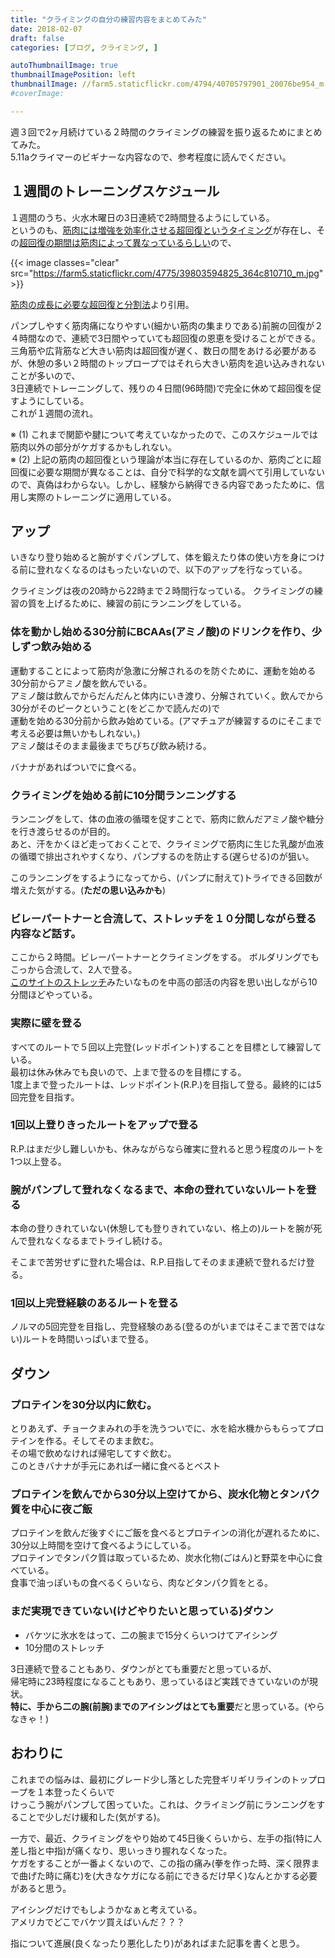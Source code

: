 ```yaml
---
title: "クライミングの自分の練習内容をまとめてみた"
date: 2018-02-07
draft: false
categories: [ブログ, クライミング, ]

autoThumbnailImage: true
thumbnailImagePosition: left
thumbnailImage: //farm5.staticflickr.com/4794/40705797901_20076be954_m.jpg
#coverImage:

---
```


週３回で2ヶ月続けている２時間のクライミングの練習を振り返るためにまとめてみた。  
5.11aクライマーのビギナーな内容なので、参考程度に読んでください。  

## １週間のトレーニングスケジュール

１週間のうち、火水木曜日の3日連続で2時間登るようにしている。  
というのも、[筋肉には増強を効率化させる超回復というタイミング](https://papaoshigoto.com/archives/121)が存在し、その[超回復の期間は筋肉によって異なっているらしい](http://homegym-training.com/training/training1_06.html)ので、  


{{< image classes="clear" src="https://farm5.staticflickr.com/4775/39803594825_364c810710_m.jpg" >}}

[筋肉の成長に必要な超回復と分割法](http://homegym-training.com/training/training1_06.html)より引用。  

パンプしやすく筋肉痛になりやすい(細かい筋肉の集まりである)前腕の回復が２４時間なので、連続で3日間やっていても超回復の恩恵を受けることができる。  
三角筋や広背筋など大きい筋肉は超回復が遅く、数日の間をあける必要があるが、休憩の多い２時間のトップロープではそれら大きい筋肉を追い込みきれないことが多いので、  
3日連続でトレーニングして、残りの４日間(96時間)で完全に休めて超回復を促すようにしている。  
これが１週間の流れ。  

※ (1) これまで関節や腱について考えていなかったので、このスケジュールでは筋肉以外の部分がケガするかもしれない。  
※ (2) 上記の筋肉の超回復という理論が本当に存在しているのか、筋肉ごとに超回復に必要な期間が異なることは、自分で科学的な文献を調べて引用していないので、真偽はわからない。しかし、経験から納得できる内容であったために、信用し実際のトレーニングに適用している。  


## アップ

いきなり登り始めると腕がすぐパンプして、体を鍛えたり体の使い方を身につける前に登れなくなるのはもったいないので、以下のアップを行なっている。  

クライミングは夜の20時から22時まで２時間行なっている。 クライミングの練習の質を上げるために、練習の前にランニングをしている。  

### 体を動かし始める30分前にBCAAs(アミノ酸)のドリンクを作り、少しずつ飲み始める

運動することによって筋肉が急激に分解されるのを防ぐために、運動を始める30分前からアミノ酸を飲んでいる。  
アミノ酸は飲んでからだんだんと体内にいき渡り、分解されていく。飲んでから30分がそのピークということ(をどこかで読んだの)で  
運動を始める30分前から飲み始めている。(アマチュアが練習するのにそこまで考える必要は無いかもしれない。)  
アミノ酸はそのまま最後までちびちび飲み続ける。  

バナナがあればついでに食べる。  


### クライミングを始める前に10分間ランニングする

ランニングをして、体の血液の循環を促すことで、筋肉に飲んだアミノ酸や糖分を行き渡らせるのが目的。  
あと、汗をかくほど走っておくことで、クライミングで筋肉に生じた乳酸が血液の循環で排出されやすくなり、パンプするのを防止する(遅らせる)のが狙い。  

このランニングをするようになってから、(パンプに耐えて)トライできる回数が増えた気がする。(**ただの思い込みかも**)  

### ビレーパートナーと合流して、ストレッチを１０分間しながら登る内容など話す。

ここから２時間。ビレーパートナーとクライミングをする。  ボルダリングでもこっから合流して、2人で登る。  
[このサイトのストレッチ](https://www.climbing-net.com/general/%E9%87%8E%E5%8F%A3%E5%95%93%E4%BB%A3%E3%81%AB%E6%95%99%E3%82%8F%E3%82%8B%E3%82%AF%E3%83%A9%E3%82%A4%E3%83%9F%E3%83%B3%E3%82%B0%E3%83%BB%E3%83%9C%E3%83%AB%E3%83%80%E3%83%AA%E3%83%B3%E3%82%B0%E5%89%8D/)みたいなものを中高の部活の内容を思い出しながら10分間ほどやっている。  

### **実際に壁を登る**

すべてのルートで５回以上完登(レッドポイント)することを目標として練習している。  
最初は休み休みでも良いので、上まで登るのを目標にする。  
1度上まで登ったルートは、レッドポイント(R.P.)を目指して登る。最終的には5回完登を目指す。  

### 1回以上登りきったルートをアップで登る

R.P.はまだ少し難しいかも、休みながらなら確実に登れると思う程度のルートを1つ以上登る。  

### 腕がパンプして登れなくなるまで、本命の登れていないルートを登る

本命の登りきれていない(休憩しても登りきれていない、格上の)ルートを腕が死んで登れなくなるまでトライし続ける。  

そこまで苦労せずに登れた場合は、R.P.目指してそのまま連続で登れるだけ登る。  

### 1回以上完登経験のあるルートを登る

ノルマの5回完登を目指し、完登経験のある(登るのがいまではそこまで苦ではない)ルートを時間いっぱいまで登る。  

## ダウン

### プロテインを30分以内に飲む。

とりあえず、チョークまみれの手を洗うついでに、水を給水機からもらってプロテインを作る。そしてそのまま飲む。  
その場で飲めなければ帰宅してすぐ飲む。  
このときバナナが手元にあれば一緒に食べるとベスト  

### プロテインを飲んでから30分以上空けてから、炭水化物とタンパク質を中心に夜ご飯

プロテインを飲んだ後すぐにご飯を食べるとプロテインの消化が遅れるために、30分以上時間を空けて食べるようにしている。  
プロテインでタンパク質は取っているため、炭水化物(ごはん)と野菜を中心に食べている。  
食事で油っぽいもの食べるくらいなら、肉などタンパク質をとる。   


### まだ実現できていない(けどやりたいと思っている)ダウン

- バケツに氷水をはって、二の腕まで15分くらいつけてアイシング
- 10分間のストレッチ

3日連続で登ることもあり、ダウンがとても重要だと思っているが、  
帰宅時に23時程度になることもあり、思っているほど実践できていないのが現状。  
**特に、手から二の腕(前腕)までのアイシングはとても重要**だと思っている。(やらなきゃ！)  

## おわりに
これまでの悩みは、最初にグレード少し落とした完登ギリギリラインのトップロープを１本登ったくらいで  
けっこう腕がパンプして困っていた。これは、クライミング前にランニングをすることで少しだけ緩和した(気がする)。  

一方で、最近、クライミングをやり始めて45日後くらいから、左手の指(特に人差し指と中指)が痛くなり、思いっきり握れなくなった。  
ケガをすることが一番よくないので、この指の痛み(拳を作った時、深く限界まで曲げた時に痛む)を(大きなケガになる前にできるだけ早く)なんとかする必要があると思う。  

アイシングだけでもしようかなぁと考えている。  
アメリカでどこでバケツ買えばいんだ？？？  

指について進展(良くなったり悪化したり)があればまた記事を書くと思う。    
